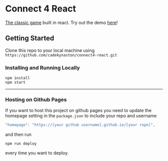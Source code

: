 # Connect 4 React

[The classic game](https://en.wikipedia.org/wiki/Connect_Four) built in react. Try out the demo [here](https://cadekynaston.github.io/connect4-react/)!

## Getting Started

Clone this repo to your local machine using `https://github.com/cadekynaston/connect4-react.git`

### Installing and Running Locally

```
npm install
npm start
```

---
### Hosting on Github Pages

If you want to host this project on github pages you need to update the homepage setting in the `package.json` to include your repo and username



```javascript
"homepage": "https://[your github username].github.io/[your repo]",
```

and then run

```
npm run deploy
```
every time you want to deploy.

